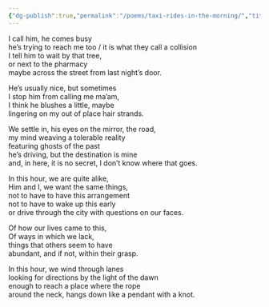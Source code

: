 ```yaml
---
{"dg-publish":true,"permalink":"/poems/taxi-rides-in-the-morning/","title":"Taxi Rides in the Morning"}
---
```



I call him, he comes busy  
he’s trying to reach me too / it is what they call a collision  
I tell him to wait by that tree,  
or next to the pharmacy  
maybe across the street from last night’s door.  

He’s usually nice, but sometimes  
I stop him from calling me ma’am,  
I think he blushes a little, maybe  
lingering on my out of place hair strands.  

We settle in, his eyes on the mirror, the road,  
my mind weaving a tolerable reality  
featuring ghosts of the past  
he’s driving, but the destination is mine  
and, in here, it is no secret, I don’t know where that goes.  

In this hour, we are quite alike,  
Him and I, we want the same things,  
not to have to have this arrangement  
not to have to wake up this early  
or drive through the city with questions on our faces.  

Of how our lives came to this,  
Of ways in which we lack,  
things that others seem to have  
abundant, and if not, within their grasp.  

In this hour, we wind through lanes  
looking for directions by the light of the dawn  
enough to reach a place where the rope  
around the neck, hangs down like a pendant with a knot.  
